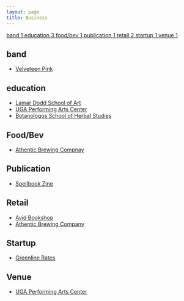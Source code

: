 ```yaml
---
layout: page
title: Business
---
```


<div class="list-group">
    <a href="#band" class="list-group-item">
        band <span class="badge">1</span>
    </a>
    <a href="#edcuation" class="list-group-item">
        education <span class="badge">3</span>
    </a>
    <a href="#foodbev" class="list-group-item">
        food/bev <span class="badge">1</span>
    </a>
    <a href="#publication" class="list-group-item">
        publication <span class="badge">1</span>
    </a>
    <a href="#retail" class="list-group-item">
        retail <span class="badge">2</span>
    </a>
    <a href="#startup" class="list-group-item">
        startup <span class="badge">1</span>
    </a>
    <a href="#venue" class="list-group-item">
      venue <span class="badge">1</span>
    </a>
</div>
<h2 class="tag-header" id="band">band</h2>
<ul>
    <li><a href="/work/velveteen-pink">Velveteen Pink</a></li>
</ul>
<h2 class="tag-header" id="education">education</h2>
  <ul>
    <li><a href="/work/lamar-dodd-school-of-art">Lamar Dodd School of Art</a></li>
    <li><a href="/work/uga-performing-arts-center">UGA Performing Arts Center</a></li>
    <li><a href="/work/botanologos-school-of-herbal-studies">Botanologos School of Herbal Studies</a></li>
  </ul>
<h2 class="tag-header" id="foodbev">Food/Bev</h2>
  <ul>
    <li><a href="/work/athentic-brewing-company">Athentic Brewing Compnay</a></li>
  </ul>
<h2 class="tag-header" id="publication">Publication</h2>
  <ul>
    <li><a href="/work/spellbook-zine">Spellbook Zine </a></li>
  </ul>
<h2 class="tag-header" id="retail">Retail</h2>
  <ul>
    <li><a href="/work/avid-bookshop">Avid Bookshop</a></li>
    <li><a href="/work/athentic-brewing-company">Athentic Brewing Company</a></li>
  </ul>
<h2 class="tag-header" id="startup">Startup</h2>
  <ul>
    <li><a href="/work/greenline-rates">Greenline Rates</a></li>
  </ul>
<h2 class="tag-header" id="venue">Venue</h2>
  <ul>
    <li><a href="/work/uga-performing-arts-center">UGA Performing Arts Center</a></li>
  </ul>
